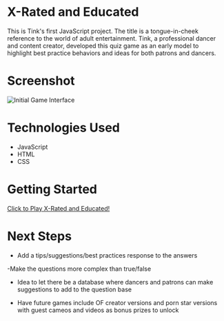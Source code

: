 # X-Rated and Educated

This is Tink's first JavaScript project. The title is a tongue-in-cheek reference to the world of adult entertainment. Tink, a professional dancer and content creator, developed this quiz game as an early model to highlight best practice behaviors and ideas for both patrons and dancers. 

# Screenshot

![Initial Game Interface](<Image 4-29-25 at 3.45 PM.JPG>)

# Technologies Used

- JavaScript
- HTML
- CSS

# Getting Started

[Click to Play X-Rated and Educated!](https://tinksdreamlife.github.io/quiz-patron-dancer/)

# Next Steps

- Add a tips/suggestions/best practices response to the answers

-Make the questions more complex than true/false

- Idea to let there be a database where dancers and patrons can make suggestions to add to the question base

- Have future games include OF creator versions and porn star versions with guest cameos and videos as bonus prizes to unlock